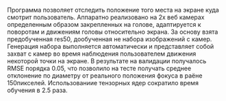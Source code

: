 Программа позволяет отследить положение того места на экране куда смотрит 
пользователь. Аппаратно реализовано на 2х веб камерах определенным образом 
закрепленных на голове, адаптируется к поворотам и движениям головы относительно
экрана. За основу взята предобученная res50, дообученная не набора изображений 
с камер.
    Генерация набора выполняется автоматически и представляет собой захват с камер
во время наблюдения пользователем движения некоторой точки на экране.
    В результате на валидации получалось RMSE порядка 0.05, что позволило на тесте 
получать среднее отклонение по диаметру от реального положения фокуса в раёне 
150пикселей. 
    Использованиие тензорных ядер сократило время обучения в 2.5 раза. 
